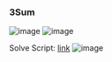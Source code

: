 <h3> 3Sum </h3>

![image](https://github.com/h4ckyou/h4ckyou.github.io/assets/127159644/df9835f4-c50e-481e-beb5-3a22ec1d8a18)
![image](https://github.com/h4ckyou/h4ckyou.github.io/assets/127159644/5e93b771-c187-4fc0-81b2-01394a42b273)









Solve Script: [link](https://github.com/h4ckyou/h4ckyou.github.io/blob/main/posts/programming/Leetcode/Two%20Sum%20III/solve.py)
![image](https://github.com/h4ckyou/h4ckyou.github.io/assets/127159644/5f5ffd97-4127-4c6d-9777-e5d6b4cdd2aa)
